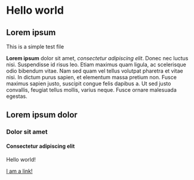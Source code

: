 # Hello world

## Lorem ipsum

This is a simple test file

**Lorem ipsum** dolor sit amet, *consectetur adipiscing elit*. Donec nec luctus nisi. Suspendisse id risus leo. Etiam maximus quam ligula, ac scelerisque odio bibendum vitae. Nam sed quam vel tellus volutpat pharetra et vitae nisi. In dictum purus sapien, et elementum massa pretium non. Fusce maximus sapien justo, suscipit congue felis dapibus a. Ut sed justo convallis, feugiat tellus mollis, varius neque. Fusce ornare malesuada egestas.

## Lorem ipsum dolor

### Dolor sit amet

#### Consectetur adipiscing elit

Hello world!

[I am a link!](https://wikipedia.org)
